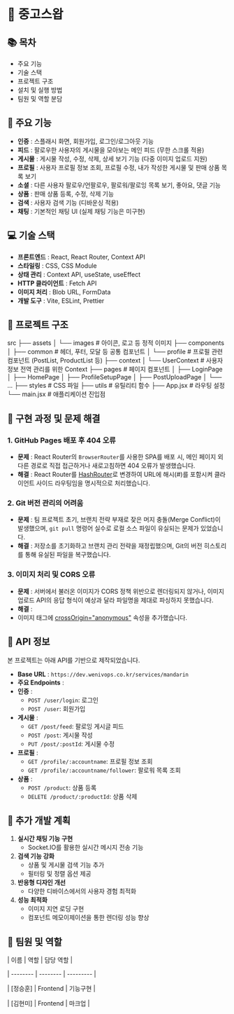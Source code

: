 # 🌱 중고스왑

## 📚 목차

- 주요 기능
- 기술 스택
- 프로젝트 구조
- 설치 및 실행 방법
- 팀원 및 역할 분담

## 🚀 주요 기능

- **인증** : 스플래시 화면, 회원가입, 로그인/로그아웃 기능
- **피드** : 팔로우한 사용자의 게시물을 모아보는 메인 피드 (무한 스크롤 적용)
- **게시물** : 게시물 작성, 수정, 삭제, 상세 보기 기능 (다중 이미지 업로드 지원)
- **프로필** : 사용자 프로필 정보 조회, 프로필 수정, 내가 작성한 게시물 및 판매 상품 목록 보기
- **소셜** : 다른 사용자 팔로우/언팔로우, 팔로워/팔로잉 목록 보기, 좋아요, 댓글 기능
- **상품** : 판매 상품 등록, 수정, 삭제 기능
- **검색** : 사용자 검색 기능 (디바운싱 적용)
- **채팅** : 기본적인 채팅 UI (실제 채팅 기능은 미구현)

## 💻 기술 스택

- **프론트엔드** : React, React Router, Context API
- **스타일링** : CSS, CSS Module
- **상태 관리** : Context API, useState, useEffect
- **HTTP 클라이언트** : Fetch API
- **이미지 처리** : Blob URL, FormData
- **개발 도구** : Vite, ESLint, Prettier

## 📁 프로젝트 구조

src
├── assets
│ └── images # 아이콘, 로고 등 정적 이미지
├── components
│ ├── common # 헤더, 푸터, 모달 등 공통 컴포넌트
│ └── profile # 프로필 관련 컴포넌트 (PostList, ProductList 등)
├── context
│ └── UserContext # 사용자 정보 전역 관리를 위한 Context
├── pages # 페이지 컴포넌트
│ ├── LoginPage
│ ├── HomePage
│ ├── ProfileSetupPage
│ ├── PostUploadPage
│ └── ...
├── styles # CSS 파일
├── utils # 유틸리티 함수
├── App.jsx # 라우팅 설정
└── main.jsx # 애플리케이션 진입점

## 📝 구현 과정 및 문제 해결

### 1. GitHub Pages 배포 후 404 오류

- **문제** : React Router의 `BrowserRouter`를 사용한 SPA를 배포 시, 메인 페이지 외 다른 경로로 직접 접근하거나 새로고침하면 404 오류가 발생했습니다.
- **해결** : React Router를 [HashRouter](vscode-file://vscode-app/c:/Users/Hoon/AppData/Local/Programs/Microsoft%20VS%20Code/resources/app/out/vs/code/electron-browser/workbench/workbench.html)로 변경하여 URL에 해시(#)를 포함시켜 클라이언트 사이드 라우팅임을 명시적으로 처리했습니다.

### 2. Git 버전 관리의 어려움

- **문제** : 팀 프로젝트 초기, 브랜치 전략 부재로 잦은 머지 충돌(Merge Conflict)이 발생했으며, `git pull` 명령어 실수로 로컬 소스 파일이 유실되는 문제가 있었습니다.
- **해결** : 저장소를 초기화하고 브랜치 관리 전략을 재정립했으며, Git의 버전 히스토리를 통해 유실된 파일을 복구했습니다.

### 3. 이미지 처리 및 CORS 오류

- **문제** : 서버에서 불러온 이미지가 CORS 정책 위반으로 렌더링되지 않거나, 이미지 업로드 API의 응답 형식이 예상과 달라 파일명을 제대로 파싱하지 못했습니다.
- **해결** :
- 이미지 태그에 [crossOrigin=&#34;anonymous&#34;](vscode-file://vscode-app/c:/Users/Hoon/AppData/Local/Programs/Microsoft%20VS%20Code/resources/app/out/vs/code/electron-browser/workbench/workbench.html) 속성을 추가했습니다.

## 📝 API 정보

본 프로젝트는 아래 API를 기반으로 제작되었습니다.

- **Base URL** : `https://dev.wenivops.co.kr/services/mandarin`
- **주요 Endpoints** :
- **인증** :
  - `POST /user/login`: 로그인
  - `POST /user`: 회원가입
- **게시물** :
  - `GET /post/feed`: 팔로잉 게시글 피드
  - `POST /post`: 게시물 작성
  - `PUT /post/:postId`: 게시물 수정
- **프로필** :
  - `GET /profile/:accountname`: 프로필 정보 조회
  - `GET /profile/:accountname/follower`: 팔로워 목록 조회
- **상품** :
  - `POST /product`: 상품 등록
  - `DELETE /product/:productId`: 상품 삭제

## 🌟 추가 개발 계획

1. **실시간 채팅 기능 구현**
   - Socket.IO를 활용한 실시간 메시지 전송 기능
2. **검색 기능 강화**
   - 상품 및 게시물 검색 기능 추가
   - 필터링 및 정렬 옵션 제공
3. **반응형 디자인 개선**
   - 다양한 디바이스에서의 사용자 경험 최적화
4. **성능 최적화**
   - 이미지 지연 로딩 구현
   - 컴포넌트 메모이제이션을 통한 렌더링 성능 향상

## 👥 팀원 및 역할

| 이름 | 역할 | 담당 역할 |

| -------- | -------- | --------- |

| [정승훈] | Frontend | 기능구현 |

| [김현미] | Frontend | 마크업 |
